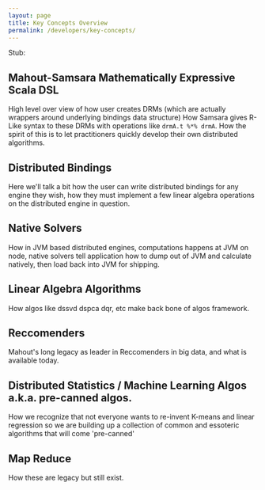 ```yaml
---
layout: page
title: Key Concepts Overview
permalink: /developers/key-concepts/
---
```



Stub:
## Mahout-Samsara Mathematically Expressive Scala DSL

High level over view of how user creates DRMs (which are actually wrappers around underlying bindings data structure)
How Samsara gives R-Like syntax to these DRMs with operations like `drmA.t %*% drmA`.  How the spirit of this is to let 
practitioners quickly develop their own distributed algorithms. 

## Distributed Bindings

Here we'll talk a bit how the user can write distributed bindings for any engine they wish, how they must implement a few
linear algebra operations on the distributed engine in question. 

## Native Solvers

How in JVM based distributed engines, computations happens at JVM on node, native solvers tell application how to dump 
out of JVM and calculate natively, then load back into JVM for shipping. 


## Linear Algebra Algorithms

How algos like dssvd dspca dqr, etc make back bone of algos framework.

## Reccomenders

Mahout's long legacy as leader in Reccomenders in big data, and what is available today.

## Distributed Statistics / Machine Learning Algos a.k.a. pre-canned algos.

How we recognize that not everyone wants to re-invent K-means and linear regression so we are building up a collection of 
common and essoteric algorithms that will come 'pre-canned'

## Map Reduce

How these are legacy but still exist. 

